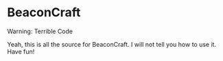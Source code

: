 # BeaconCraft
Warning: Terrible Code

Yeah, this is all the source for BeaconCraft. I will not tell you how to use it. Have fun!
